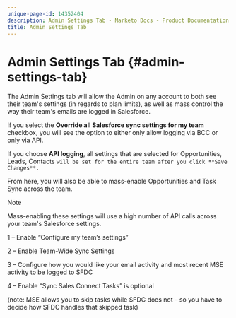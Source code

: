 ```yaml
---
unique-page-id: 14352404
description: Admin Settings Tab - Marketo Docs - Product Documentation
title: Admin Settings Tab
---
```


# Admin Settings Tab {#admin-settings-tab}

The Admin Settings tab will allow the Admin on any account to both see their team's settings (in regards to plan limits), as well as mass control the way their team's emails are logged in Salesforce.

If you select the **Override all Salesforce sync settings for my team** checkbox, you will see the option to either only allow logging via BCC or only via API.

If you choose **API logging**, all settings that are selected for Opportunities, Leads, Contacts `will be set for the entire team after you click **Save Changes**.`

From here, you will also be able to mass-enable Opportunities and Task Sync across the team.

>[!NOTE]
>
>Mass-enabling these settings will use a high number of API calls across your team's Salesforce settings.

1 – Enable “Configure my team’s settings”

2 – Enable Team-Wide Sync Settings

3 – Configure how you would like your email activity and most recent MSE activity to be logged to SFDC

4 – Enable “Sync Sales Connect Tasks” is optional

(note: MSE allows you to skip tasks while SFDC does not – so you have to decide how SFDC handles that skipped task)
